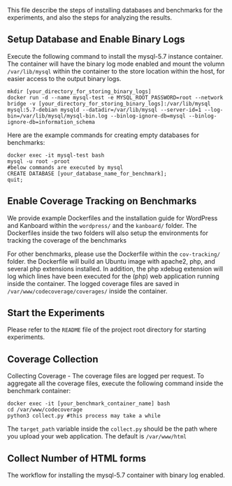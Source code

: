 This file describe the steps of installing databases and benchmarks for the experiments, and also the steps for analyzing the results.
## Setup Database and Enable Binary Logs ##
Execute the following command to install the mysql-5.7 instance container. The container will have the binary log mode enabled and mount the volumn `/var/lib/mysql` within the container to the store location within the host, for easier access to the output binary logs.
```
mkdir [your_directory_for_storing_binary_logs]
docker run -d --name mysql-test -e MYSQL_ROOT_PASSWORD=root --network bridge -v [your_directory_for_storing_binary_logs]:/var/lib/mysql mysql:5.7-debian mysqld --datadir=/var/lib/mysql --server-id=1 --log-bin=/var/lib/mysql/mysql-bin.log --binlog-ignore-db=mysql --binlog-ignore-db=information_schema
```

Here are the example commands for creating empty databases for benchmarks:

```
docker exec -it mysql-test bash
mysql -u root -proot
#below commands are executed by mysql
CREATE DATABASE [your_database_name_for_benchmark];
quit;
```

## Enable Coverage Tracking on Benchmarks ##
We provide example Dockerfiles and the installation guide for WordPress and Kanboard within the `wordpress/` and the `kanboard/` folder. The Dockerfiles inside the two folders will also setup the environments for tracking the coverage of the benchmarks

For other benchmarks, please use the Dockerfile within the `cov-tracking/` folder. the Dockerfile will build an Ubuntu image with apache2, php, and several php extensions installed. In addition, the php xdebug extension will log which lines have been executed for the (php) web application running inside the container. The logged coverage files are saved in `/var/www/codecoverage/coverages/` inside the container. 

## Start the Experiments ##
Please refer to the `README` file of the project root directory for starting experiments.

## Coverage Collection ##
Collecting Coverage - The coverage files are logged per request. To aggregate all the coverage files, execute the following command inside the benchmark container:
```
docker exec -it [your_benchmark_container_name] bash
cd /var/www/codecoverage
python3 collect.py #this process may take a while
``` 

The `target_path` variable inside the `collect.py` should be the path where you upload your web application. The default is `/var/www/html`
## Collect Number of HTML forms ##
The workflow for installing the mysql-5.7 container with binary log enabled.
